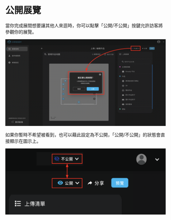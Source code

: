 # 公開展覽

當你完成展間想要讓其他人來逛時，你可以點擊「公開/不公開」按鍵允許訪客將參觀你的展覽。

![](<../.gitbook/assets/截圖 2022-04-08 下午1.58.37.png>)

如果你暫時不希望被看到，也可以藉此設定為不公開，「公開/不公開」的狀態會直接顯示在圖示上。

![](<../.gitbook/assets/截圖 2022-04-08 下午2.19.30.png>)


